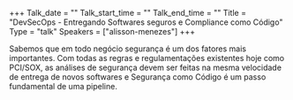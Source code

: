 +++
Talk_date = ""
Talk_start_time = ""
Talk_end_time = ""
Title = "DevSecOps - Entregando Softwares seguros e Compliance como Código"
Type = "talk"
Speakers = ["alisson-menezes"]
+++

Sabemos que em todo negócio segurança é um dos fatores mais importantes. Com todas as regras e regulamentações existentes hoje como PCI/SOX, as análises de segurança devem ser feitas na mesma velocidade de entrega de novos softwares e Segurança como Código é um passo fundamental de uma pipeline.
